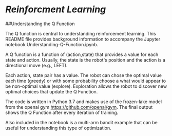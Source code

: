 # *Reinforcment Learning*

##Understanding the Q Function 

The Q function is central to understanding reinforcement learning.  This README file provides background information to accompany the Jupyter notebook Understanding-Q-Function.ipynb.

A Q function is a function of (action,state) that provides a value for each state and action.  Usually, the state is the robot's position and the action is a directional move (e.g., LEFT).

Each action, state pair has a value.  The robot can chose the optimal value each time (greedy) or with some probability choose a what would appear to be non-optimal value (explore).  Exploration allows the robot to discover new optimal choices that update the Q Function.  

The code is written in Python 3.7 and makes use of the frozen-lake model from the openai gym <https://github.com/openai/gym>.  The final output shows the Q Function after every iteration of training.

Also included in the notebook is a multi-arm bandit example that can be useful for understanding this type of optimization.